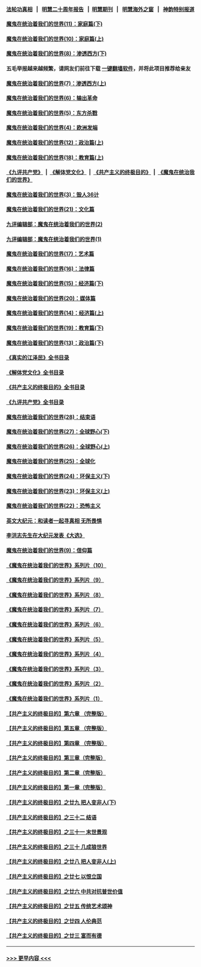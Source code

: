 #### [法轮功真相](https://github.com/gfw-breaker/truth/blob/master/README.md?t=0) &nbsp;&nbsp;|&nbsp;&nbsp; [明慧二十周年报告](https://github.com/gfw-breaker/mh-reports/blob/master/README.md?t=0) &nbsp;&nbsp;|&nbsp;&nbsp;[明慧期刊](https://github.com/gfw-breaker/mh-qikan) &nbsp;&nbsp;|&nbsp;&nbsp; [明慧海外之窗](https://github.com/gfw-breaker/mh-news/blob/master/README.md?t=0) &nbsp;&nbsp;|&nbsp;&nbsp; [神韵特别报道](https://github.com/gfw-breaker/mh-news/blob/master/shenyun.md?t=0)
#### [魔鬼在统治着我们的世界(11)：家庭篇(下)](../pages/nsc422/n10440961.md?t=11271601) 
#### [魔鬼在统治着我们的世界(10)：家庭篇(上)](../pages/nsc422/n10435448.md?t=11271601) 
#### [魔鬼在统治着我们的世界(8)：渗透西方(下)](../pages/nsc422/n10429603.md?t=11271601) 
#### 五毛举报越来越频繁，请网友们前往下载 [一键翻墙软件](https://github.com/gfw-breaker/ssr-accounts)，并将此项目推荐给亲友
#### [魔鬼在统治着我们的世界(7)：渗透西方(上)](../pages/nsc422/n10426013.md?t=11271601) 
#### [魔鬼在统治着我们的世界(6)：输出革命](../pages/nsc422/n10421536.md?t=11271601) 
#### [魔鬼在统治着我们的世界(5)：东方杀戮](../pages/nsc422/n10417707.md?t=11271601) 
#### [魔鬼在统治着我们的世界(4)：欧洲发端](../pages/nsc422/n10414890.md?t=11271601) 
#### [魔鬼在统治着我们的世界(12)：政治篇(上)](../pages/nsc422/n10444576.md?t=11271601) 
#### [魔鬼在统治着我们的世界(18)：教育篇(上)](../pages/nsc422/n10526970.md?t=11271601) 
#### [《九评共产党》](https://github.com/begood0513/9ping.md/blob/master/README.md) &nbsp;|&nbsp; [《解体党文化》](../../../../jtdwh.md/blob/master/README.md)  &nbsp;|&nbsp; [《共产主义的终极目的》](../../../../gczydzjmd.md/blob/master/README.md) &nbsp;|&nbsp; [《魔鬼在统治我们的世界》](../../../../mgztzwmdsj.md/blob/master/README.md) 
#### [魔鬼在统治着我们的世界(3)：毁人36计](../pages/nsc422/n10411583.md?t=11271601) 
#### [魔鬼在统治着我们的世界(21)：文化篇](../pages/nsc422/n10597706.md?t=11271601) 
#### [九评编辑部：魔鬼在统治着我们的世界(2)](../pages/nsc422/n10410036.md?t=11271601) 
#### [九评编辑部：魔鬼在统治着我们的世界(1)](../pages/nsc422/n10406825.md?t=11271601) 
#### [魔鬼在统治着我们的世界(17)：艺术篇](../pages/nsc422/n10499093.md?t=11271601) 
#### [魔鬼在统治着我们的世界(16)：法律篇](../pages/nsc422/n10485969.md?t=11271601) 
#### [魔鬼在统治着我们的世界(15)：经济篇(下)](../pages/nsc422/n10469975.md?t=11271601) 
#### [魔鬼在统治着我们的世界(20)：媒体篇](../pages/nsc422/n10586579.md?t=11271601) 
#### [魔鬼在统治着我们的世界(14)：经济篇(上)](../pages/nsc422/n10457370.md?t=11271601) 
#### [魔鬼在统治着我们的世界(19)：教育篇(下)](../pages/nsc422/n10564808.md?t=11271601) 
#### [魔鬼在统治着我们的世界(13)：政治篇(下)](../pages/nsc422/n10448270.md?t=11271601) 
#### [《真实的江泽民》全书目录](../pages/nsc422/n13721399.md?t=11271601) 
#### [《解体党文化》全书目录](../pages/nsc422/n13721157.md?t=11271601) 
#### [《共产主义的终极目的》全书目录](../pages/nsc422/n13721048.md?t=11271601) 
#### [《九评共产党》全书目录](../pages/nsc422/n13708085.md?t=11271601) 
#### [魔鬼在统治着我们的世界(28)：结束语](../pages/nsc422/n10936246.md?t=11271601) 
#### [魔鬼在统治着我们的世界(27)：全球野心(下)](../pages/nsc422/n10928319.md?t=11271601) 
#### [魔鬼在统治着我们的世界(26)：全球野心(上)](../pages/nsc422/n10900318.md?t=11271601) 
#### [魔鬼在统治着我们的世界(25)：全球化](../pages/nsc422/n10788205.md?t=11271601) 
#### [魔鬼在统治着我们的世界(24)：环保主义(下)](../pages/nsc422/n10695307.md?t=11271601) 
#### [魔鬼在统治着我们的世界(23)：环保主义(上)](../pages/nsc422/n10688613.md?t=11271601) 
#### [魔鬼在统治着我们的世界(22)：恐怖主义](../pages/nsc422/n10614727.md?t=11271601) 
#### [英文大纪元：和读者一起寻真相 无所畏惧](../pages/nsc422/n12542027.md?t=11271601) 
#### [李洪志先生在大纪元发表《大选》](../pages/nsc422/n12534746.md?t=11271601) 
#### [魔鬼在统治着我们的世界(9)：信仰篇](../pages/nsc422/n10432159.md?t=11271601) 
#### [《魔鬼在统治着我们的世界》系列片（10）](../pages/nsc422/n12292670.md?t=11271601) 
#### [《魔鬼在统治着我们的世界》系列片（9）](../pages/nsc422/n12290859.md?t=11271601) 
#### [《魔鬼在统治着我们的世界》系列片（8）](../pages/nsc422/n12287445.md?t=11271601) 
#### [《魔鬼在统治着我们的世界》系列片（7）](../pages/nsc422/n12283425.md?t=11271601) 
#### [《魔鬼在统治着我们的世界》系列片（6）](../pages/nsc422/n12282314.md?t=11271601) 
#### [《魔鬼在统治着我们的世界》系列片（5）](../pages/nsc422/n12281419.md?t=11271601) 
#### [《魔鬼在统治着我们的世界》系列片（4）](../pages/nsc422/n12274024.md?t=11271601) 
#### [《魔鬼在统治着我们的世界》系列片（3）](../pages/nsc422/n12271322.md?t=11271601) 
#### [《魔鬼在统治着我们的世界》系列片（2）](../pages/nsc422/n12269049.md?t=11271601) 
#### [《魔鬼在统治着我们的世界》系列片（1）](../pages/nsc422/n12267575.md?t=11271601) 
#### [【共产主义的终极目的】第六章 （完整版）](../pages/nsc422/n11428913.md?t=11271601) 
#### [【共产主义的终极目的】第五章 （完整版）](../pages/nsc422/n11428912.md?t=11271601) 
#### [【共产主义的终极目的】第四章 （完整版）](../pages/nsc422/n11428907.md?t=11271601) 
#### [【共产主义的终极目的】第三章（完整版）](../pages/nsc422/n11428848.md?t=11271601) 
#### [【共产主义的终极目的】第二章（完整版）](../pages/nsc422/n11428831.md?t=11271601) 
#### [【共产主义的终极目的】第一章（完整版）](../pages/nsc422/n11417651.md?t=11271601) 
#### [【共产主义的终极目的】之廿九 把人变非人(下)](../pages/nsc422/n11344140.md?t=11271601) 
#### [【共产主义的终极目的】之三十二 结语](../pages/nsc422/n11360535.md?t=11271601) 
#### [【共产主义的终极目的】之三十一 末世景观](../pages/nsc422/n11351129.md?t=11271601) 
#### [【共产主义的终极目的】之三十 几成狼世界](../pages/nsc422/n11348280.md?t=11271601) 
#### [【共产主义的终极目的】之廿八 把人变非人(上)](../pages/nsc422/n11340492.md?t=11271601) 
#### [【共产主义的终极目的】之廿七 以恨立国](../pages/nsc422/n11336944.md?t=11271601) 
#### [【共产主义的终极目的】之廿六 中共对抗普世价值](../pages/nsc422/n11324785.md?t=11271601) 
#### [【共产主义的终极目的】之廿五 传统艺术颂神](../pages/nsc422/n11296396.md?t=11271601) 
#### [【共产主义的终极目的】之廿四 人伦典范](../pages/nsc422/n11296397.md?t=11271601) 
#### [【共产主义的终极目的】之廿三 富而有德](../pages/nsc422/n11283598.md?t=11271601) 

----
#### [ >>> 更早内容 <<< ](../indexes/nsc422-earlier.md)
